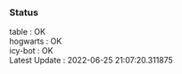 ### Status


table : OK  
hogwarts : OK  
icy-bot : OK  
Latest Update : 2022-06-25 21:07:20.311875

